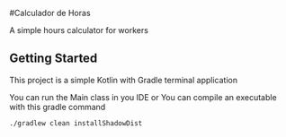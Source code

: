 #Calculador de Horas

A simple hours calculator for workers

## Getting Started

This project is a simple Kotlin with Gradle terminal application

You can run the Main class in you IDE or 
You can compile an executable with this gradle command

`./gradlew clean installShadowDist`
